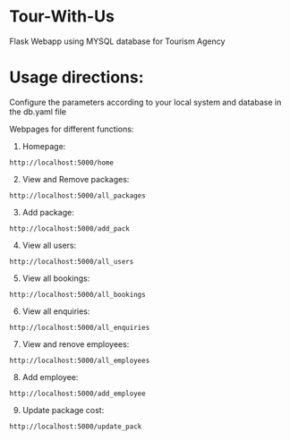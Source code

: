 # Tour-With-Us
Flask Webapp using MYSQL database for Tourism Agency

# Usage directions:
Configure the parameters according to your local system and database in the db.yaml file

Webpages for different functions:


1. Homepage: 
```
http://localhost:5000/home
```
2. View and Remove packages: 
```
http://localhost:5000/all_packages
```

3. Add package: 
```
http://localhost:5000/add_pack
```

4. View all users: 
```
http://localhost:5000/all_users
```

5. View all bookings: 
```
http://localhost:5000/all_bookings
```

6. View all enquiries: 
```
http://localhost:5000/all_enquiries
```

7. View and renove employees: 
```
http://localhost:5000/all_employees
```

8. Add employee: 
```
http://localhost:5000/add_employee
```

9. Update package cost: 
```
http://localhost:5000/update_pack
```
